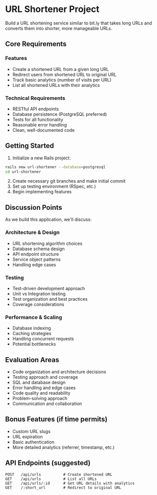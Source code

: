 # URL Shortener Project

Build a URL shortening service similar to bit.ly that takes long URLs and converts them into shorter, more manageable URLs.

## Core Requirements

### Features

- Create a shortened URL from a given long URL
- Redirect users from shortened URL to original URL
- Track basic analytics (number of visits per URL)
- List all shortened URLs with their analytics

### Technical Requirements

- RESTful API endpoints
- Database persistence (PostgreSQL preferred)
- Tests for all functionality
- Reasonable error handling
- Clean, well-documented code

## Getting Started

1. Initialize a new Rails project:

```bash
rails new url-shortener --database=postgresql
cd url-shortener
```

2. Create necessary git branches and make initial commit
3. Set up testing environment (RSpec, etc.)
4. Begin implementing features

## Discussion Points

As we build this application, we'll discuss:

### Architecture & Design

- URL shortening algorithm choices
- Database schema design
- API endpoint structure
- Service object patterns
- Handling edge cases

### Testing

- Test-driven development approach
- Unit vs Integration testing
- Test organization and best practices
- Coverage considerations

### Performance & Scaling

- Database indexing
- Caching strategies
- Handling concurrent requests
- Potential bottlenecks

## Evaluation Areas

- Code organization and architecture decisions
- Testing approach and coverage
- SQL and database design
- Error handling and edge cases
- Code quality and readability
- Problem-solving approach
- Communication and collaboration

## Bonus Features (if time permits)

- Custom URL slugs
- URL expiration
- Basic authentication
- More detailed analytics (referrer, timestamp, etc.)

## API Endpoints (suggested)

```
POST   /api/urls          # Create shortened URL
GET    /api/urls          # List all URLs
GET    /api/urls/:id      # Get URL details with analytics
GET    /:short_url        # Redirect to original URL
```
